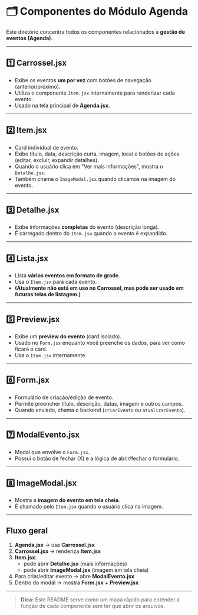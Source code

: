 # 🗂️ Componentes do Módulo Agenda

Este diretório concentra todos os componentes relacionados à **gestão de eventos (Agenda)**.

---

## **1️⃣ Carrossel.jsx**
- Exibe os eventos **um por vez** com botões de navegação (anterior/próximo).
- Utiliza o componente `Item.jsx` internamente para renderizar cada evento.
- Usado na tela principal de **Agenda.jsx**.

---

## **2️⃣ Item.jsx**
- Card individual de evento.
- Exibe título, data, descrição curta, imagem, local e botões de ações (editar, excluir, expandir detalhes).
- Quando o usuário clica em "Ver mais informações", mostra o `Detalhe.jsx`.
- Também chama o `ImageModal.jsx` quando clicamos na imagem do evento.

---

## **3️⃣ Detalhe.jsx**
- Exibe informações **completas** do evento (descrição longa).
- É carregado dentro do `Item.jsx` quando o evento é expandido.

---

## **4️⃣ Lista.jsx**
- Lista **vários eventos em formato de grade**.
- Usa o `Item.jsx` para cada evento.
- **(Atualmente não está em uso no Carrossel, mas pode ser usado em futuras telas de listagem.)**

---

## **5️⃣ Preview.jsx**
- Exibe um **preview do evento** (card isolado).
- Usado no `Form.jsx` enquanto você preenche os dados, para ver como ficará o card.
- Usa o `Item.jsx` internamente.

---

## **6️⃣ Form.jsx**
- Formulário de criação/edição de evento.
- Permite preencher título, descrição, datas, imagem e outros campos.
- Quando enviado, chama o backend (`criarEvento` ou `atualizarEvento`).

---

## **7️⃣ ModalEvento.jsx**
- Modal que envolve o `Form.jsx`.
- Possui o botão de fechar (X) e a lógica de abrir/fechar o formulário.

---

## **8️⃣ ImageModal.jsx**
- Mostra a **imagem do evento em tela cheia**.
- É chamado pelo `Item.jsx` quando o usuário clica na imagem.

---

## **Fluxo geral**
1. **Agenda.jsx** → usa **Carrossel.jsx**
2. **Carrossel.jsx** → renderiza **Item.jsx**
3. **Item.jsx**:
   - pode abrir **Detalhe.jsx** (mais informações)
   - pode abrir **ImageModal.jsx** (imagem em tela cheia)
4. Para criar/editar evento → abre **ModalEvento.jsx**
5. Dentro do modal → mostra **Form.jsx** + **Preview.jsx**

---

> **Dica:** Este README serve como um mapa rápido para entender a função de cada componente sem ter que abrir os arquivos.
